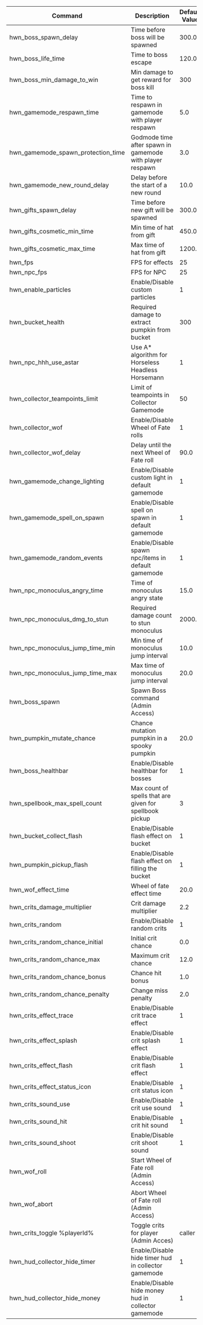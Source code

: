 | Command                            | Description                                              | Default Value |
|------------------------------------|----------------------------------------------------------|---------------|
| hwn_boss_spawn_delay               | Time before boss will be spawned                         | 300.0         |
| hwn_boss_life_time                 | Time to boss escape                                      | 120.0         |
| hwn_boss_min_damage_to_win         | Min damage to get reward for boss kill                   | 300           |
| hwn_gamemode_respawn_time          | Time to respawn in gamemode with player respawn          | 5.0           |
| hwn_gamemode_spawn_protection_time | Godmode time after spawn in gamemode with player respawn | 3.0           |
| hwn_gamemode_new_round_delay       | Delay before the start of a new round                    | 10.0          |
| hwn_gifts_spawn_delay              | Time before new gift will be spawned                     | 300.0         |
| hwn_gifts_cosmetic_min_time        | Min time of hat from gift                                | 450.0         |
| hwn_gifts_cosmetic_max_time        | Max time of hat from gift                                | 1200.0        |
| hwn_fps                            | FPS for effects                                          | 25            |
| hwn_npc_fps                        | FPS for NPC                                              | 25            |
| hwn_enable_particles               | Enable/Disable custom particles                          | 1             |
| hwn_bucket_health                  | Required damage to extract pumpkin from bucket           | 300           |
| hwn_npc_hhh_use_astar              | Use A* algorithm for Horseless Headless Horsemann        | 1             |
| hwn_collector_teampoints_limit     | Limit of teampoints in Collector Gamemode                | 50            |
| hwn_collector_wof                  | Enable/Disable Wheel of Fate rolls                       | 1             |
| hwn_collector_wof_delay            | Delay until the next Wheel of Fate roll                  | 90.0         |
| hwn_gamemode_change_lighting       | Enable/Disable custom light in default gamemode          | 1             |
| hwn_gamemode_spell_on_spawn        | Enable/Disable spell on spawn in default gamemode        | 1             |
| hwn_gamemode_random_events         | Enable/Disable spawn npc/items in default gamemode       | 1             |
| hwn_npc_monoculus_angry_time       | Time of monoculus angry state                            | 15.0          |
| hwn_npc_monoculus_dmg_to_stun      | Required damage count to stun monoculus                  | 2000.0        |
| hwn_npc_monoculus_jump_time_min    | Min time of monoculus jump interval                      | 10.0          |
| hwn_npc_monoculus_jump_time_max    | Max time of monoculus jump interval                      | 20.0          |
| hwn_boss_spawn                     | Spawn Boss command (Admin Access)                        |               |
| hwn_pumpkin_mutate_chance          | Chance mutation pumpkin in a spooky pumpkin              | 20.0          |
| hwn_boss_healthbar                 | Enable/Disable healthbar for bosses                      | 1             |
| hwn_spellbook_max_spell_count      | Max count of spells that are given for spellbook pickup  | 3             |
| hwn_bucket_collect_flash           | Enable/Disable flash effect on bucket                    | 1             |
| hwn_pumpkin_pickup_flash           | Enable/Disable flash effect on filling the bucket        | 1             |
| hwn_wof_effect_time                | Wheel of fate effect time                                | 20.0          |
| hwn_crits_damage_multiplier        | Crit damage multiplier                                   | 2.2           |
| hwn_crits_random                   | Enable/Disable random crits                              | 1             |
| hwn_crits_random_chance_initial    | Initial crit chance                                      | 0.0           |
| hwn_crits_random_chance_max        | Maximum crit chance                                      | 12.0          |
| hwn_crits_random_chance_bonus      | Chance hit bonus                                         | 1.0           |
| hwn_crits_random_chance_penalty    | Change miss penalty                                      | 2.0           |
| hwn_crits_effect_trace             | Enable/Disable crit trace effect                         | 1             |
| hwn_crits_effect_splash            | Enable/Disable crit splash effect                        | 1             |
| hwn_crits_effect_flash             | Enable/Disable crit flash effect                         | 1             |
| hwn_crits_effect_status_icon       | Enable/Disable crit status icon                          | 1             |
| hwn_crits_sound_use                | Enable/Disable crit use sound                            | 1             |
| hwn_crits_sound_hit                | Enable/Disable crit hit sound                            | 1             |
| hwn_crits_sound_shoot              | Enable/Disable crit shoot sound                          | 1             |
| hwn_wof_roll                       | Start Wheel of Fate roll (Admin Access)                  |               |
| hwn_wof_abort                      | Abort Wheel of Fate roll (Admin Access)                  |               |
| hwn_crits_toggle %playerId%        | Toggle crits for player (Admin Acces)                    | caller        |
| hwn_hud_collector_hide_timer       | Enable/Disable hide timer hud in collector gamemode      | 1             |
| hwn_hud_collector_hide_money       | Enable/Disable hide money hud in collector gamemode      | 1             |
